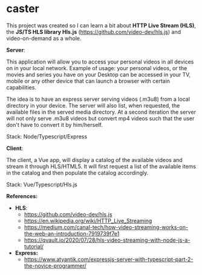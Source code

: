 # caster

This project was created so I can learn a bit about **HTTP Live Stream (HLS)**, the **JS/TS HLS library Hls.js** (https://github.com/video-dev/hls.js) and video-on-demand as a whole.

**Server**:

This application will allow you to access your personal videos in all devices on in your local network. Example of usage: your personal videos, or the movies and series you have on your Desktop can be accessed in your TV, mobile or any other device that can launch a browser with certain capabilities.

The idea is to have an express server serving videos (.m3u8) from a local directory in your device. The server will also list, when requested, the available files in the served media directory. At a second iteration the server will not only serve .m3u8 videos but convert mp4 videos such that the user don't have to convert it by him/herself.

Stack: Node/Typescript/Express

**Client**:

The client, a Vue app, will display a catalog of the available videos and stream it through HLS/HTML5. It will first request a list of the available items in the catalog and then populate the catalog accordingly.

Stack: Vue/Typescript/Hls.js

**References:**

- **HLS**:
  - https://github.com/video-dev/hls.js
  - https://en.wikipedia.org/wiki/HTTP_Live_Streaming
  - https://medium.com/canal-tech/how-video-streaming-works-on-the-web-an-introduction-7919739f7e1
  - https://qvault.io/2020/07/28/hls-video-streaming-with-node-js-a-tutorial/
- **Express:**
  - https://www.atyantik.com/expressjs-server-with-typescript-part-2-the-novice-programmer/
